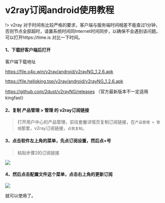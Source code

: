 # v2ray订阅android使用教程

!> v2ray 对于时间有比较严格的要求，客户端与服务端时间相差不能查过1分钟，否则节点全部超时，请置系统时间同Internet时间同步，以确保不会遇到该问题。可以打开https://time.is 对比一下时间。

#### 1、下载好客户端后打开

客户端下载地址

https://file.o4o.win/v2ray/android/v2rayNG_1.2.6.apk

https://file.helloking.top/v2ray/android/v2rayNG_1.2.6.apk

https://github.com/2dust/v2rayNG/releases （官方最新版本不一定适用kingfast）

#### 2、复制 产品管理 > 管理  的 v2ray订阅链接

> 打开用户中心的产品管理，前往套餐详情页复制订阅链接，在`产品管理 > 管理`那里，v2ray订阅链接，`点我复制`。

#### 3、点击软件左上角的菜单，先点订阅设置，然后点+号

> 粘贴步骤2的订阅链接

![](/img/a1.png)

#### 4、然后点击配置文件这个菜单，点击右上角的更新订阅

![](/img/a2.png)

就可以使用了。



